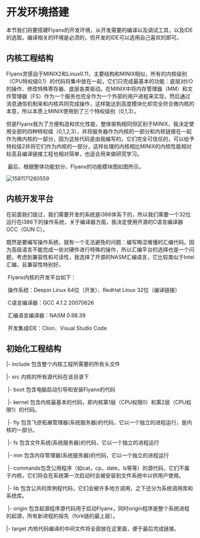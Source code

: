 # 开发环境搭建

​	本节我们将要搭建Flyanx的开发环境，从开发需要的编译以及调试工具，以及IDE的选取。编译相关的环境是必须的，但开发的IDE可以选用自己喜欢的即可。

## 内核工程结构

​	Flyanx灵感自于MINIX2和Linux0.11，主要结构和MINIX相似，所有的内核级别（CPU特权级0,1）的代码将集中放在一起，它们只完成最基本的功能：底层对I/O的操作、修改特殊寄存器、底层各类驱动。在MINIX中将内存管理器（MM）和文件管理器（FS）作为一个服务也完全作为一个外部的用户进程来实现，然后通过消息通信机制来和内核共同完成操作，这样能达到高度模块化却完全符合微内核的本意，所以本质上MINIX使用到了三个特权级别（0,1,3）。

​	但是Flyanx我为了方便构造和优化性能，整体架构相同但区别于MINIX，我决定使用全部的四种特权级（0,1,2,3），并将服务器作为内核的一部分和内核链接在一起作为微内核的一部分，因为这些代码是由我编写的，它们完全可信任的，可以给予特权级2并将它们作为内核的一部分，这样处理的内核相比MINIX的内核性能相对较高且编译链接工程也相对简单，也适合用来做研究学习。

​	最后，根据整体功能划分，Flyanx的功能模块图如图所示。

![1581171260559](/tmp/1581171260559.png)

## 内核开发平台

​	在前面我们提过，我们需要开发的系统是i386体系下的，所以我们需要一个32位运行在i386下的操作系统，关于编译器方面，我决定使用开源的C语言编译器GCC（GUN C）。

​	既然是要编写操作系统，就有一个无法避免的问题：编写晦涩难懂的汇编代码。因为高级语言不能完成一些对硬件进行特殊的操作，所以汇编平台的选择也是一个问题，考虑到兼容性和可读性，我选择了开源的NASM汇编语言，它比较类似于Intel汇编，且兼容性特别好。

​	Flyanx内核的开发平台如下：

​	操作系统：Deepin Linux 64位（开发）、RedHat Linux 32位（编译链接）

​	C语言编译器：GCC 4.1.2 20070626

​	汇编语言编译器：NASM 0.98.39

​	开发集成IDE：Clion、Visual Studio Code

## 初始化工程结构

|- include 包含整个内核工程所需要的所有头文件

|- src 内核的所有源代码在该目录下

​	|- boot 包含电脑启动引导和安装Flyanx的代码

​	|- kernel 包含内核最基本的代码，即内核第1层（CPU权限0）和第2层（CPU权限1）的代码。

​	|- fly 包含飞彦拓展管理器(系统服务器)的代码，它以一个独立的进程运行，是内核的一部分。

​	|- fs 包含文件系统(系统服务器)的代码，它以一个独立的进程运行

​	|- mm 包含内存管理器(系统服务器)的代码，它以一个独立的进程运行

​	|- commands包含公用程序（如cat，cp，date，ls等等）的源代码，它们不属于内核，它们将会在系统第一次启动时会被安装到文件系统中以供用户使用。

​	|- lib 包含公共的库例程代码，它们会被许多地方调用，之下还分为系统调用库和系统库。

​	|- origin 包含起源程序源代码用于启动Flyanx，同时origin程序是整个系统进程的起源，所有新进程的祖先（fork链的最上层）。

|- target 内核代码编译的中间文件将全部放在这里面，便于最后完成链接。

​	



